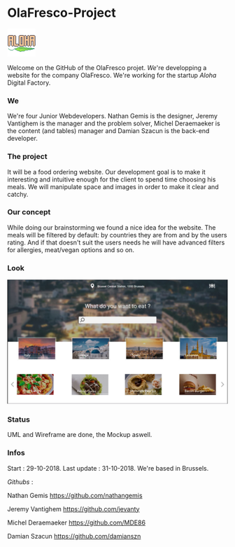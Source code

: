 # OlaFresco-Project

![alt text](https://github.com/damianszn/OlaFresco-Project/blob/master/LogoAloha.png)

Welcome on the GitHub of the OlaFresco projet. _We_'re developping a website for the company OlaFresco.
We're working for the startup _Aloha_ Digital Factory.

### We

We're four Junior Webdevelopers. Nathan Gemis is the designer, Jeremy Vantighem is the manager and the problem solver, Michel Deraemaeker is the content (and tables) manager and Damian Szacun is the back-end developer.

### The project

It will be a food ordering website. Our development goal is to make it interesting and intuitive enough for the client to spend time choosing his meals. We will manipulate space and images in order to make it clear and catchy.


### Our concept

While doing our brainstorming we found a nice idea for the website. The meals will be filtered by default: by countries they are from and by the users rating. And if that doesn't suit the users needs he will have advanced filters for allergies, meat/vegan options and so on.

### Look 

![alt text](https://github.com/damianszn/OlaFresco-Project/blob/master/screenshot.JPG)

### Status

UML and Wireframe are done, the Mockup aswell.

### Infos

Start : 29-10-2018.
Last update : 31-10-2018.
We're based in Brussels.

_Githubs_ : 

Nathan Gemis https://github.com/nathangemis

Jeremy Vantighem https://github.com/jevanty

Michel Deraemaeker https://github.com/MDE86

Damian Szacun https://github.com/damianszn
